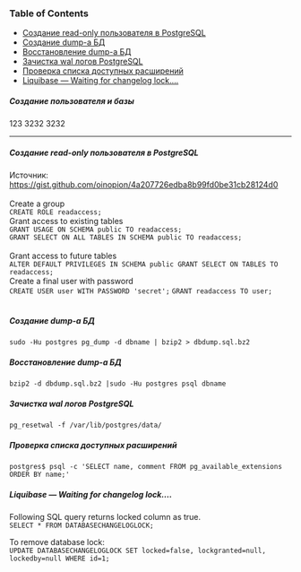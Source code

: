 ### Table of Contents </br>
- [Создание read-only пользователя в PostgreSQL](#postgresql_create_readonly_user)
- [Создание dump-а БД](#postgresql_pgdump)
- [Восстановление dump-а БД](#postgresql_pgdump_restore)
- [Зачистка wal логов PostgreSQL](#postgresql_pg_resetwal)
- [Проверка списка доступных расширений](#postgresql_show_available_extensions)
- [Liquibase — Waiting for changelog lock….](#liquibase_lock)


##### Создание пользователя и базы </br>
123
3232
3232

--- 
##### Создание read-only пользователя в PostgreSQL <a name="postgresql_create_readonly_user"></a> </br>
Источник: https://gist.github.com/oinopion/4a207726edba8b99fd0be31cb28124d0  </br>
</br>
Create a group </br>
```CREATE ROLE readaccess;```
</br>
Grant access to existing tables </br>
```GRANT USAGE ON SCHEMA public TO readaccess;```</br>
```GRANT SELECT ON ALL TABLES IN SCHEMA public TO readaccess;```</br>
</br>
Grant access to future tables </br>
```ALTER DEFAULT PRIVILEGES IN SCHEMA public GRANT SELECT ON TABLES TO readaccess;```
</br>
Create a final user with password </br>
```CREATE USER user WITH PASSWORD 'secret';```
```GRANT readaccess TO user;```
</br>
</br>
##### Создание dump-а БД<a name="postgresql_pgdump"></a></br>
```sudo -Hu postgres pg_dump -d dbname | bzip2 > dbdump.sql.bz2```
</br>
##### Восстановление dump-а БД<a name="postgresql_pgdump_restore"></a></br>
```bzip2 -d dbdump.sql.bz2 |sudo -Hu postgres psql dbname```
</br>
##### Зачистка wal логов PostgreSQL<a name="postgresql_pg_resetwal"></a></br>
```pg_resetwal -f /var/lib/postgres/data/```
</br>
##### Проверка списка доступных расширений <a name="postgresql_show_available_extensions"></a></br>
```postgres$ psql -c 'SELECT name, comment FROM pg_available_extensions ORDER BY name;'```
</br>
##### Liquibase — Waiting for changelog lock….<a name="liquibase_lock"></a></br>
Following SQL query returns locked column as true.</br>
```SELECT * FROM DATABASECHANGELOGLOCK;```

To remove database lock:</br>
```UPDATE DATABASECHANGELOGLOCK SET locked=false, lockgranted=null, lockedby=null WHERE id=1;```

